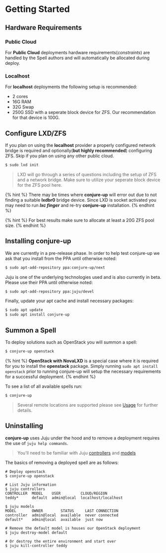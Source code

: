# Getting Started

## Hardware Requirements

### Public Cloud
For **Public Cloud** deployments hardware requirements(_constraints_) are handled by the
Spell authors and will automatically be allocated during deploy.

### Localhost
For **localhost** deployments the following setup is recommended:

 * 2 cores
 * 16G RAM
 * 32G Swap
 * 250G SSD with a seperate block device for ZFS. Our recommendation for that device is 100G.

## Configure LXD/ZFS

If you plan on using the **localhost** provider a properly configured network
bridge is required and optionally(**but highly recommended**)
configuring ZFS. Skip if you plan on using any other public cloud.

```bash
$ sudo lxd init
```

> LXD will go through a series of questions including the setup of ZFS and a
> network bridge. Make sure to utilize your seperate block device for the ZFS
> pool here.

{% hint %}
There may be times where <strong>conjure-up</strong> will error out due to not
finding a suitable <strong>lxdbr0</strong> bridge device. Since LXD is socket activated you
may need to run <strong><i>lxc finger</i></strong> and re-try <strong>conjure-up</strong> installation.
{% endhint %}

{% hint %}
For best results make sure to allocate at least a 20G ZFS pool size.
{% endhint %}


## Installing conjure-up

We are currently in a pre-release phase. In order to help test conjure-up we ask
that you install from the PPA until otherwise noted:

```bash
$ sudo apt-add-repository ppa:conjure-up/next
```

Juju is one of the underlying technologies used and is also currently in beta. Please use their PPA until otherwise noted:

```bash
$ sudo apt-add-repository ppa:juju/devel
```

Finally, update your apt cache and install necessary packages:

```bash
$ sudo apt update
$ sudo apt install conjure-up
```

## Summon a Spell

To deploy solutions such as OpenStack you will summon a spell:

```bash
$ conjure-up openstack
```

{% hint %}
<strong>OpenStack with NovaLXD</strong> is a special case where it is required
for you to install the <strong>openstack</strong> package. Simply running
<code>sudo apt install openstack</code> prior to running conjure-up will setup
the necessary requirements for a successful deployment.
{% endhint %}

To see a list of all available spells run:

```bash
$ conjure-up
```

> Several remote locations are supported please see [Usage](usage.md) for further details.

## Uninstalling

**conjure-up** uses Juju under the hood and to remove a deployment requires the use of `juju help commands`.

> You'll need to be familiar with Juju [controllers](https://jujucharms.com/docs/devel/controllers) and [models](https://jujucharms.com/docs/devel/models)

The basics of removing a deployed spell are as follows:

```
# Deploy openstack
$ conjure-up openstack

# List Juju information
$ juju controllers
CONTROLLER  MODEL    USER         CLOUD/REGION
teddy*      default  admin@local  localhost/localhost

$ juju models
MODEL       OWNER        STATUS     LAST CONNECTION
controller  admin@local  available  never connected
default*    admin@local  available  just now

# Remove the default model is houses our OpenStack deployment
$ juju destroy-model default

# Or destroy the entire environment and start over
$ juju kill-controller teddy
```

